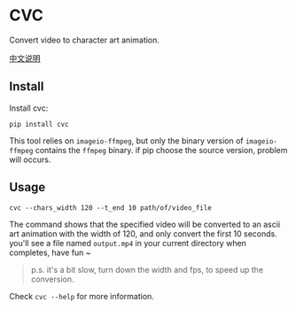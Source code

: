 # CVC

Convert video to character art animation.

[中文说明](/doc/README-zh-cn.md)

## Install


Install cvc:
```
pip install cvc
```

This tool relies on `imageio-ffmpeg`, but only the binary version of `imageio-ffmpeg` contains the `ffmpeg` binary.
if pip choose the source version, problem will occurs.

## Usage

```
cvc --chars_width 120 --t_end 10 path/of/video_file
```
The command shows that the specified video will be converted to an ascii art animation with the width of 120, and only convert the first 10 seconds.
you'll see a file named `output.mp4` in your current directory when completes, have fun ~

>p.s. it's a bit slow, turn down the width and fps, to speed up the conversion.

Check `cvc --help` for more information.
